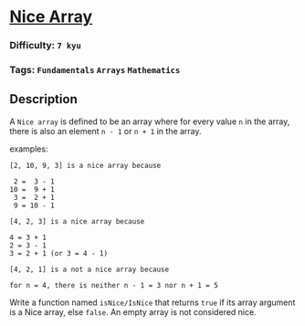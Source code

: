 # [Nice Array](https://www.codewars.com/kata/59b844528bcb7735560000a0)

### Difficulty: `7 kyu`

### Tags: `Fundamentals` `Arrays` `Mathematics`

## Description

A `Nice array` is defined to be an array where for every value `n` in the array, there is also an element `n - 1` or `n + 1` in the array.

examples:

```
[2, 10, 9, 3] is a nice array because

 2 =  3 - 1
10 =  9 + 1
 3 =  2 + 1
 9 = 10 - 1

[4, 2, 3] is a nice array because

4 = 3 + 1
2 = 3 - 1
3 = 2 + 1 (or 3 = 4 - 1)

[4, 2, 1] is a not a nice array because

for n = 4, there is neither n - 1 = 3 nor n + 1 = 5
```

Write a function named `isNice/IsNice` that returns `true` if its array argument is a Nice array, else `false`. An empty array is not considered nice.